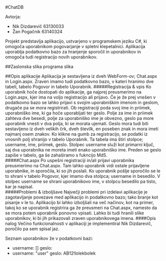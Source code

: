#ChatDB

Avtorja: 
+ Nik Dizdarevič 63130033
+ Žan Pogačnik 63140324

Projekt predstavlja aplikacijo, ustvarjeno v programskem jeziku C#, ki omogoča uporabnikom pogovarjanje v spletni klepetalnici. Aplikacija uporablja podatkovno bazo za hranjenje sporočil in uporabnikov in omogoča tudi registracijo novih uporabnikov. 

##Zaslonska slika programa
slika

##Opis aplikacije 
Aplikacija je sestavljena iz dveh WebForm-ov; Chat.aspx in Login.aspx. Zraven imamo tudi podatkovno bazo, v kateri hranimo dve tabeli, tabelo Pogovor in tabelo Uporabnik. 
#####Registracija & vpis
Ko uporabnik hoče dostopati do aplikacije, ga najprej preusmerimo na Login.aspx, kjer ima na voljo registracijo ali prijavo. Če je že prej vnešen v podatkovno bazo se lahko prijavi s svojim uporabniškim imenom in geslom, drugače pa se mora registrirati. Ob registraciji poda svoj ime in priimek, uporabniško ime, ki ga hoče uporabljati ter geslo. Polje za ime in priimek zahteva dve besedi, polje za uporabniško ime je obvezno, geslo pa more uporabnik vnesti v dva polja, ki se morata ujemati. Geslo mora tudi biti sestavljeno iz dveh velikih črk, dveh številk, en poseben znak in mora imeti najmanj osem znakov. Ko klikne na gumb za registracijo, se podatki iz vnosnih polj shranijo v tabelo Uporabnik. Ta tabela ima štiri stolpce; username, ime, priimek, geslo. Stolpec username služi kot primarni ključ, saj dva uporabnika ne moreta imeti enako uporabniško ime. Preden se geslo zapiše v tabelo, ga še zahaširamo s fukncijo Md5.  
#####Chat.aspx
Po uspešni registraciji in/ali prijavi uporabnika preusmerimo na Chat.aspx. Tam lahko uporabnik vidi ostale prijavljene uporabnike, in sporočila, ki so jih poslali. Ko uporabnik pošlje sporočilo se le to shrani v tabelo Pogovor, kjer imamo dva stolpca; username in besedilo. V stolpec username se shrani uporabnikovo ime, v stolpcu besedilo pa tisto, kar je napisal.  
#####Problemi & izboljšave
Največji problemi pri izdelavi aplikacije je zagotavljanje povezave med aplikacijo in podatkovno bazo; tako branje kot pisanje v le to. 
Aplikacijo bi lahko izboljšali na več načinov, kot na primer, takoj ko se uporabnik registrira ga že preusmeri na Chat.aspx, namesto da se mora potem uporabnik ponovno vpisati. Lahko bi tudi hranili slike uporabnikov, ki bi jih prikazovali zraven uporabnikovega imena. 
####Opis nalog
Večino funkcionalnosti v aplikaciji je implementiral Nik Dizdarevič, poročilo pa sem spisal jaz.

Seznam uporabnikov že v podatkovni bazi:
+ username: [] geslo:
+ username: "user"	geslo: AB12!lolekbolek
